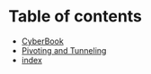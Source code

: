 # Table of contents

* [CyberBook](README.md)
* [Pivoting and Tunneling](pivoting-and-tunneling.md)
* [index](index.md)

